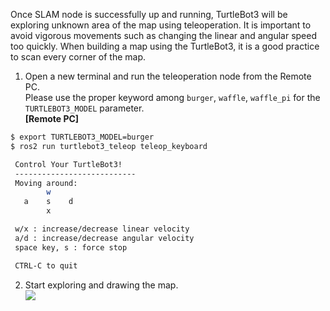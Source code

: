 
Once SLAM node is successfully up and running, TurtleBot3 will be exploring unknown area of the map using teleoperation. It is important to avoid vigorous movements such as changing the linear and angular speed too quickly. When building a map using the TurtleBot3, it is a good practice to scan every corner of the map.

1. Open a new terminal and run the teleoperation node from the Remote PC.  
  Please use the proper keyword among `burger`, `waffle`, `waffle_pi` for the `TURTLEBOT3_MODEL` parameter.  
**[Remote PC]**  
  ```bash
$ export TURTLEBOT3_MODEL=burger
$ ros2 run turtlebot3_teleop teleop_keyboard

   Control Your TurtleBot3!
   ---------------------------
   Moving around:
          w
     a    s    d
          x

   w/x : increase/decrease linear velocity
   a/d : increase/decrease angular velocity
   space key, s : force stop

   CTRL-C to quit
 ```

2. Start exploring and drawing the map.  
 ![](/assets/images/platform/turtlebot3/slam/slam_running_for_mapping.png)
